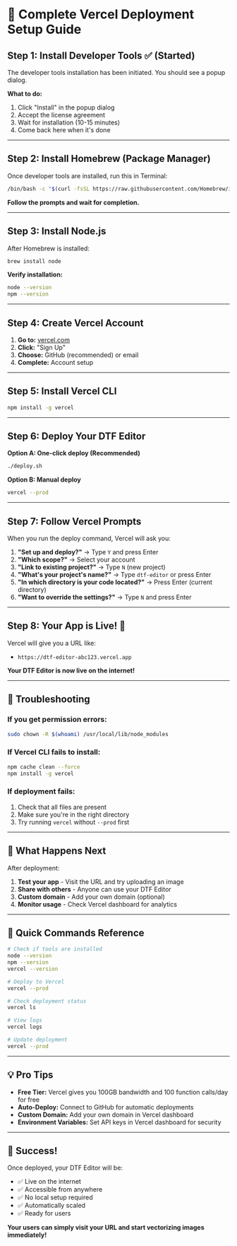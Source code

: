 # 🚀 Complete Vercel Deployment Setup Guide

## **Step 1: Install Developer Tools** ✅ (Started)

The developer tools installation has been initiated. You should see a popup dialog.

**What to do:**
1. Click "Install" in the popup dialog
2. Accept the license agreement  
3. Wait for installation (10-15 minutes)
4. Come back here when it's done

---

## **Step 2: Install Homebrew (Package Manager)**

Once developer tools are installed, run this in Terminal:

```bash
/bin/bash -c "$(curl -fsSL https://raw.githubusercontent.com/Homebrew/install/HEAD/install.sh)"
```

**Follow the prompts and wait for completion.**

---

## **Step 3: Install Node.js**

After Homebrew is installed:

```bash
brew install node
```

**Verify installation:**
```bash
node --version
npm --version
```

---

## **Step 4: Create Vercel Account**

1. **Go to:** [vercel.com](https://vercel.com)
2. **Click:** "Sign Up"
3. **Choose:** GitHub (recommended) or email
4. **Complete:** Account setup

---

## **Step 5: Install Vercel CLI**

```bash
npm install -g vercel
```

---

## **Step 6: Deploy Your DTF Editor**

**Option A: One-click deploy (Recommended)**
```bash
./deploy.sh
```

**Option B: Manual deploy**
```bash
vercel --prod
```

---

## **Step 7: Follow Vercel Prompts**

When you run the deploy command, Vercel will ask you:

1. **"Set up and deploy?"** → Type `Y` and press Enter
2. **"Which scope?"** → Select your account
3. **"Link to existing project?"** → Type `N` (new project)
4. **"What's your project's name?"** → Type `dtf-editor` or press Enter
5. **"In which directory is your code located?"** → Press Enter (current directory)
6. **"Want to override the settings?"** → Type `N` and press Enter

---

## **Step 8: Your App is Live! 🎉**

Vercel will give you a URL like:
- `https://dtf-editor-abc123.vercel.app`

**Your DTF Editor is now live on the internet!**

---

## **🔧 Troubleshooting**

### **If you get permission errors:**
```bash
sudo chown -R $(whoami) /usr/local/lib/node_modules
```

### **If Vercel CLI fails to install:**
```bash
npm cache clean --force
npm install -g vercel
```

### **If deployment fails:**
1. Check that all files are present
2. Make sure you're in the right directory
3. Try running `vercel` without `--prod` first

---

## **📱 What Happens Next**

After deployment:
1. **Test your app** - Visit the URL and try uploading an image
2. **Share with others** - Anyone can use your DTF Editor
3. **Custom domain** - Add your own domain (optional)
4. **Monitor usage** - Check Vercel dashboard for analytics

---

## **🎯 Quick Commands Reference**

```bash
# Check if tools are installed
node --version
npm --version
vercel --version

# Deploy to Vercel
vercel --prod

# Check deployment status
vercel ls

# View logs
vercel logs

# Update deployment
vercel --prod
```

---

## **💡 Pro Tips**

- **Free Tier:** Vercel gives you 100GB bandwidth and 100 function calls/day for free
- **Auto-Deploy:** Connect to GitHub for automatic deployments
- **Custom Domain:** Add your own domain in Vercel dashboard
- **Environment Variables:** Set API keys in Vercel dashboard for security

---

## **🎉 Success!**

Once deployed, your DTF Editor will be:
- ✅ Live on the internet
- ✅ Accessible from anywhere
- ✅ No local setup required
- ✅ Automatically scaled
- ✅ Ready for users

**Your users can simply visit your URL and start vectorizing images immediately!** 